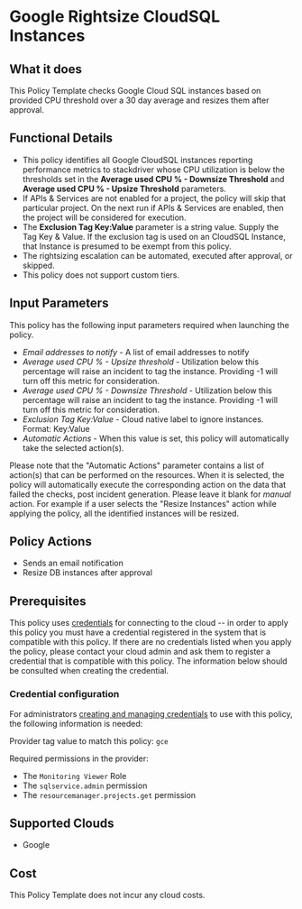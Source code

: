 # Google Rightsize CloudSQL Instances

## What it does

This Policy Template checks Google Cloud SQL instances based on provided CPU threshold over a 30 day average and resizes them after approval.

## Functional Details

- This policy identifies all Google CloudSQL instances reporting performance metrics to stackdriver whose CPU utilization is below the thresholds set in the **Average used CPU % - Downsize Threshold** and **Average used CPU % - Upsize Threshold** parameters.
- If APIs & Services are not enabled for a project, the policy will skip that particular project. On the next run if APIs & Services are enabled, then the project will be considered for execution.
- The **Exclusion Tag Key:Value** parameter is a string value.  Supply the Tag Key & Value.  If the exclusion tag is used on an CloudSQL Instance, that Instance is presumed to be exempt from this policy.
- The rightsizing escalation can be automated, executed after approval, or skipped.
- This policy does not support custom tiers.

## Input Parameters

This policy has the following input parameters required when launching the policy.

- *Email addresses to notify* - A list of email addresses to notify
- *Average used CPU % - Upsize threshold* - Utilization below this percentage will raise an incident to tag the instance. Providing -1 will turn off this metric for consideration.
- *Average used CPU % - Downsize Threshold* - Utilization below this percentage will raise an incident to tag the instance. Providing -1 will turn off this metric for consideration.
- *Exclusion Tag Key:Value* - Cloud native label to ignore instances. Format: Key:Value
- *Automatic Actions* - When this value is set, this policy will automatically take the selected action(s).

Please note that the "Automatic Actions" parameter contains a list of action(s) that can be performed on the resources. When it is selected, the policy will automatically execute the corresponding action on the data that failed the checks, post incident generation. Please leave it blank for *manual* action.
For example if a user selects the "Resize Instances" action while applying the policy, all the identified instances will be resized.

## Policy Actions

- Sends an email notification
- Resize DB instances after approval

## Prerequisites

This policy uses [credentials](https://docs.flexera.com/flexera/EN/Automation/ManagingCredentialsExternal.htm) for connecting to the cloud -- in order to apply this policy you must have a credential registered in the system that is compatible with this policy. If there are no credentials listed when you apply the policy, please contact your cloud admin and ask them to register a credential that is compatible with this policy. The information below should be consulted when creating the credential.

### Credential configuration

For administrators [creating and managing credentials](https://docs.flexera.com/flexera/EN/Automation/ManagingCredentialsExternal.htm) to use with this policy, the following information is needed:

Provider tag value to match this policy: `gce`

Required permissions in the provider:

- The `Monitoring Viewer` Role
- The `sqlservice.admin` permission
- The `resourcemanager.projects.get` permission

## Supported Clouds

- Google

## Cost

This Policy Template does not incur any cloud costs.
